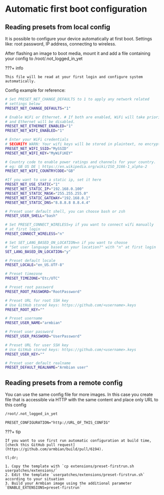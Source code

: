# Automatic first boot configuration

## Reading presets from local config

It is possible to configure your device automatically at first boot. Settings like: root password, IP address, connecting to wireless. 

After flashing an image to boot media, mount it and add a file containing your config to /root/.not_logged_in_yet

???+ info

    This file will be read at your first login and configure system automatically.

Config example for reference:

```bash
# Set PRESET_NET_CHANGE_DEFAULTS to 1 to apply any network related 
# settings below
PRESET_NET_CHANGE_DEFAULTS="1"

# Enable WiFi or Ethernet. # If both are enabled, WiFi will take priority 
# and Ethernet will be disabled.
PRESET_NET_ETHERNET_ENABLED="1"
PRESET_NET_WIFI_ENABLED="1"

# Enter your WiFi credentials
# SECURITY WARN: Your wifi keys will be stored in plaintext, no encryption.
PRESET_NET_WIFI_SSID="MySSID"
PRESET_NET_WIFI_KEY="MyWiFiKEY"

# Country code to enable power ratings and channels for your country. 
# eg: GB US DE | https://en.wikipedia.org/wiki/ISO_3166-1_alpha-2
PRESET_NET_WIFI_COUNTRYCODE="GB"

#If you want to use a static ip, set it here
PRESET_NET_USE_STATIC="1"
PRESET_NET_STATIC_IP="192.168.0.100"
PRESET_NET_STATIC_MASK="255.255.255.0"
PRESET_NET_STATIC_GATEWAY="192.168.0.1"
PRESET_NET_STATIC_DNS="8.8.8.8 8.8.4.4"

# Preset user default shell, you can choose bash or zsh
PRESET_USER_SHELL="bash"

# Set PRESET_CONNECT_WIRELESS=y if you want to connect wifi manually 
# at first login
PRESET_CONNECT_WIRELESS="n"

# Set SET_LANG_BASED_ON_LOCATION=n if you want to choose 
# "Set user language based on your location?" with "n" at first login
SET_LANG_BASED_ON_LOCATION="y"

# Preset default locale
PRESET_LOCALE="en_US.UTF-8"

# Preset timezone
PRESET_TIMEZONE="Etc/UTC"

# Preset root password
PRESET_ROOT_PASSWORD="RootPassword"

# Preset URL for root SSH key
# Use GitHub stored keys: https://github.com/<username>.keys
PRESET_ROOT_KEY=""

# Preset username
PRESET_USER_NAME="armbian"

# Preset user password
PRESET_USER_PASSWORD="UserPassword"

# Preset URL for user SSH key
# Use GitHub stored keys: https://github.com/<username>.keys
PRESET_USER_KEY=""

# Preset user default realname
PRESET_DEFAULT_REALNAME="Armbian user"

```

## Reading presets from a remote config

You can use the same config file for more images. In this case you create file that is accessible via HTTP with the same content and place only URL to this config

```bash
/root/.not_logged_in_yet
```

```
PRESET_CONFIGURATION="http://URL_OF_THIS_CONFIG"
```

???+ tip

    If you want to use first run automatic configuration at build time, [check this GitHub pull request](https://github.com/armbian/build/pull/6194).

    tl;dr;

    1. Copy the template with `cp extensions/preset-firstrun.sh userpatches/extensions/`
    2. Edit the template `userpatches/extensions/preset-firstrun.sh` according to your situation
    3. Build your Armbian image using the additional parameter `ENABLE_EXTENSIONS=preset-firstrun`
